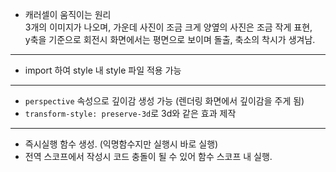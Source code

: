 - 캐러셀이 움직이는 원리 </br>
3개의 이미지가 나오며, 가운데 사진이 조금 크게 양옆의 사진은 조금 작게 표현, </br>
y축을 기준으로 회전시 화면에서는 평면으로 보이며 돌출, 축소의 착시가 생겨남.

---
- import 하여 style 내 style 파일 적용 가능

---
- `perspective` 속성으로 깊이감 생성 가능 (렌더링 화면에서 깊이감을 주게 됨)
- `transform-style: preserve-3d`로 3d와 같은 효과 제작

---

- 즉시실행 함수 생성. (익명함수지만 실행시 바로 실행)
- 전역 스코프에서 작성시 코드 충돌이 될 수 있어 함수 스코프 내 실행.